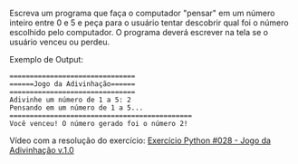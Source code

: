 Escreva um programa que faça o computador "pensar" em um número inteiro entre 0 e 5 e peça para o usuário tentar descobrir qual foi o número escolhido pelo computador. O programa deverá escrever na tela se o usuário venceu ou perdeu.

Exemplo de Output:
~~~
===============================
======Jogo da Adivinhação======
===============================
Adivinhe um número de 1 a 5: 2
Pensando em um número de 1 a 5...
=============================================
Você venceu! O número gerado foi o número 2!
~~~

<p>Vídeo com a resolução do exercício: <a href="https://www.youtube.com/watch?v=kchC5KLZSZ4&list=PLvE-ZAFRgX8hnECDn1v9HNTI71veL3oW0&index=40" target="_blank">Exercício Python #028 - Jogo da Adivinhação v.1.0</a></p>